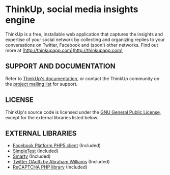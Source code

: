 # ThinkUp, social media insights engine

ThinkUp is a free, installable web application that captures the insights and expertise of your social network by 
collecting and organizing replies to your conversations on Twitter, Facebook and (soon!) other networks.
Find out more at  [http://thinkupapp.com](http://thinkupapp.com)

## SUPPORT AND DOCUMENTATION

Refer to [ThinkUp's documentation](http://thinkupapp.com/docs/), or contact the ThinkUp community on the
[project mailing list](http://groups.google.com/group/thinkupapp) for support.

## LICENSE

ThinkUp's source code is licensed under the
[GNU General Public License](http://www.gnu.org/licenses/gpl.html),
except for the  external libraries listed below.

## EXTERNAL LIBRARIES

- [Facebook Platform PHP5 client](http://wiki.developers.facebook.com/index.php/PHP) (Included) 
- [SimpleTest](http://www.simpletest.org/) (Included)
- [Smarty](http://smarty.net) (Included)
- [Twitter OAuth by Abraham Williams](http://github.com/abraham/twitteroauth) (Included)
- [ReCAPTCHA PHP library](http://recaptcha.net/plugins/php/) (Included)
